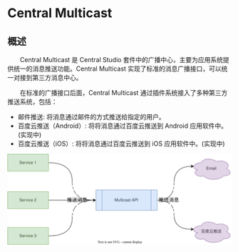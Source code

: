 # Central Multicast
## 概述
&emsp;&emsp;Central Multicast 是 Central Studio 套件中的广播中心，主要为应用系统提供统一的消息推送功能。Central Multicast 实现了标准的消息广播接口，可以统一对接到第三方消息中心。

&emsp;&emsp;在标准的广播接口后面，Central Multicast 通过插件系统接入了多种第三方推送系统，包括：

- 邮件推送: 将消息通过邮件的方式推送给指定的用户。
- 百度云推送（Android）: 将将消息通过百度云推送到 Android 应用软件中。(实现中)
- 百度云推送（iOS）: 将将消息通过百度云推送到 iOS 应用软件中。(实现中)

![](./assets/topology.svg)
